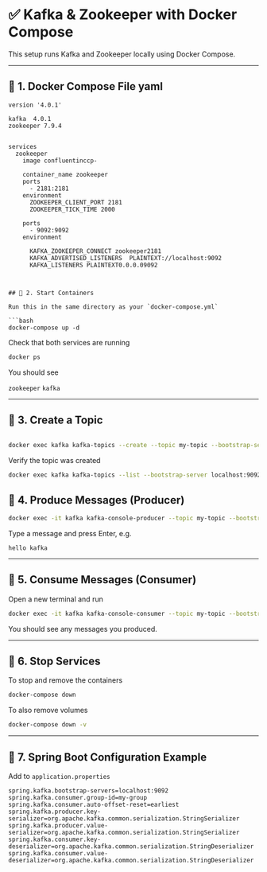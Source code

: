 

# ✅ Kafka & Zookeeper with Docker Compose

This setup runs Kafka and Zookeeper locally using Docker Compose.

---

## 📌 1. Docker Compose File yaml

```
version '4.0.1'

kafka  4.0.1
zookeeper 7.9.4


services
  zookeeper
    image confluentinccp-

    container_name zookeeper
    ports
      - 2181:2181
    environment
      ZOOKEEPER_CLIENT_PORT 2181
      ZOOKEEPER_TICK_TIME 2000
   
    ports
      - 9092:9092
    environment
    
      KAFKA_ZOOKEEPER_CONNECT zookeeper2181
      KAFKA_ADVERTISED_LISTENERS  PLAINTEXT://localhost:9092
      KAFKA_LISTENERS PLAINTEXT0.0.0.09092
     


## 📌 2. Start Containers

Run this in the same directory as your `docker-compose.yml`

```bash
docker-compose up -d
```

Check that both services are running

```bash
docker ps
```

You should see

 `zookeeper`
 `kafka`

---

## 📌 3. Create a Topic

```bash

docker exec kafka kafka-topics --create --topic my-topic --bootstrap-server localhost:9092 --partitions 1 --replication-factor 1

```

Verify the topic was created

```bash
docker exec kafka kafka-topics --list --bootstrap-server localhost:9092
```


## 📌 4. Produce Messages (Producer)

```bash
docker exec -it kafka kafka-console-producer --topic my-topic --bootstrap-server localhost:9092
```

Type a message and press Enter, e.g.

```
hello kafka
```

---

## 📌 5. Consume Messages (Consumer)

Open a new terminal and run

```bash
docker exec -it kafka kafka-console-consumer --topic my-topic --bootstrap-server localhost:9092 --from-beginning
```

You should see any messages you produced.

---

## 📌 6. Stop Services

To stop and remove the containers

```bash
docker-compose down
```

To also remove volumes

```bash
docker-compose down -v
```

---

## 📌 7. Spring Boot Configuration Example

Add to `application.properties`

```properties
spring.kafka.bootstrap-servers=localhost:9092
spring.kafka.consumer.group-id=my-group
spring.kafka.consumer.auto-offset-reset=earliest
spring.kafka.producer.key-serializer=org.apache.kafka.common.serialization.StringSerializer
spring.kafka.producer.value-serializer=org.apache.kafka.common.serialization.StringSerializer
spring.kafka.consumer.key-deserializer=org.apache.kafka.common.serialization.StringDeserializer
spring.kafka.consumer.value-deserializer=org.apache.kafka.common.serialization.StringDeserializer
```


